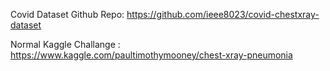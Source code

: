 Covid Dataset Github Repo: https://github.com/ieee8023/covid-chestxray-dataset

Normal Kaggle Challange : https://www.kaggle.com/paultimothymooney/chest-xray-pneumonia
